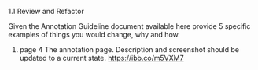 1.1 Review and Refactor

Given the Annotation Guideline document available here provide 5 specific examples of things you would change, why and how.

1) page 4 The annotation page.
Description and screenshot should be updated to a current state.
https://ibb.co/m5VXM7
